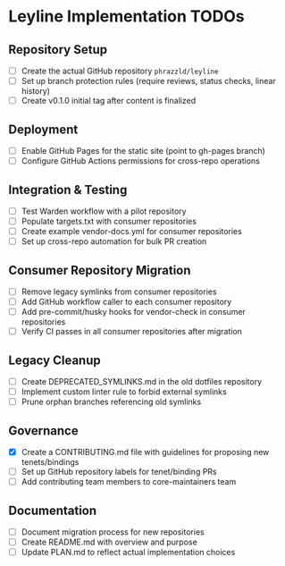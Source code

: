 # Leyline Implementation TODOs

## Repository Setup
- [ ] Create the actual GitHub repository `phrazzld/leyline`
- [ ] Set up branch protection rules (require reviews, status checks, linear history)
- [ ] Create v0.1.0 initial tag after content is finalized

## Deployment
- [ ] Enable GitHub Pages for the static site (point to gh-pages branch)
- [ ] Configure GitHub Actions permissions for cross-repo operations

## Integration & Testing
- [ ] Test Warden workflow with a pilot repository
- [ ] Populate targets.txt with consumer repositories
- [ ] Create example vendor-docs.yml for consumer repositories
- [ ] Set up cross-repo automation for bulk PR creation

## Consumer Repository Migration
- [ ] Remove legacy symlinks from consumer repositories
- [ ] Add GitHub workflow caller to each consumer repository
- [ ] Add pre-commit/husky hooks for vendor-check in consumer repositories
- [ ] Verify CI passes in all consumer repositories after migration

## Legacy Cleanup
- [ ] Create DEPRECATED_SYMLINKS.md in the old dotfiles repository
- [ ] Implement custom linter rule to forbid external symlinks
- [ ] Prune orphan branches referencing old symlinks

## Governance
- [x] Create a CONTRIBUTING.md file with guidelines for proposing new tenets/bindings
- [ ] Set up GitHub repository labels for tenet/binding PRs
- [ ] Add contributing team members to core-maintainers team

## Documentation
- [ ] Document migration process for new repositories
- [ ] Create README.md with overview and purpose
- [ ] Update PLAN.md to reflect actual implementation choices